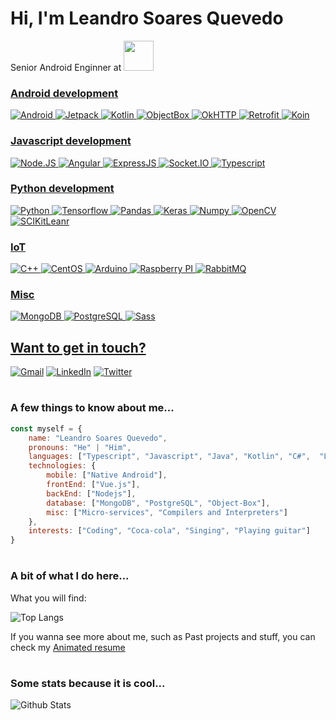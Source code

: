 # Hi, I'm Leandro Soares Quevedo

Senior Android Enginner at  <a href="https://zallpy.com/"><img src="https://www.vagasfloripa.com.br/wp-content/uploads/company_logos/2019/01/zallpy_group_logo_home-1.png" width="48">

###  Android development
![Android](https://img.shields.io/badge/Android-3ddc84?style=for-the-badge&logo=Android&logoColor=white) ![Jetpack](https://img.shields.io/badge/Jetpack-fb8800?style=for-the-badge&logo=azuredataexplorer&logoColor=white) ![Kotlin](https://img.shields.io/badge/Kotlin-7f52ff?style=for-the-badge&logo=kotlin&logoColor=white) ![ObjectBox](https://img.shields.io/badge/ObjectBox-17a5a9?style=for-the-badge&logo=hackthebox&logoColor=white) ![OkHTTP](https://img.shields.io/badge/OKHTTP-262626?style=for-the-badge&logo=square&logoColor=white) ![Retrofit](https://img.shields.io/badge/Retrofit-262626?style=for-the-badge&logo=square&logoColor=white) ![Koin](https://img.shields.io/badge/Koin-222222?style=for-the-badge&logo=data:image/svg+xml;base64,PD94bWwgdmVyc2lvbj0iMS4wIiBlbmNvZGluZz0iVVRGLTgiIHN0YW5kYWxvbmU9Im5vIj8+CjxzdmcgeG1sbnM9Imh0dHA6Ly93d3cudzMub3JnLzIwMDAvc3ZnIiBoZWlnaHQ9IjU3MS4xMSIgd2lkdGg9IjU0MS42Ij4KICA8cGF0aCBzdHlsZT0iZmlsbDojZmZjYzAwIiBkPSJNNTM1LjQ0MSw0MTIuMzM5QTI4MC44NjgsMjgwLjg2OCAwIDEsMSA1MzYuMTg2LDE2MS43MzNMMjg0LjQ5MywyODYuMjlaIi8+Cjwvc3ZnPg==&logoColor=white) 

### Javascript development
![Node.JS](https://img.shields.io/badge/Node.js-339933?style=for-the-badge&logo=nodedotjs&logoColor=white) ![Angular](https://img.shields.io/badge/Vue.js-35495E?style=for-the-badge&logo=vuedotjs&logoColor=4FC08D) ![ExpressJS](https://img.shields.io/badge/ExpressJS-000000?style=for-the-badge&logo=express&logoColor=white) ![Socket.IO](https://img.shields.io/badge/Socket.IO-212121?style=for-the-badge&logo=socket.io&logoColor=white) ![Typescript](https://img.shields.io/badge/TypeScript-007ACC?style=for-the-badge&logo=typescript&logoColor=white)

### Python development
![Python](https://img.shields.io/badge/Python-3776AB?style=for-the-badge&logo=python&logoColor=white) ![Tensorflow](https://img.shields.io/badge/TensorFlow-FF6F00?style=for-the-badge&logo=TensorFlow&logoColor=white) ![Pandas](https://img.shields.io/badge/Pandas-2C2D72?style=for-the-badge&logo=pandas&logoColor=white) ![Keras](https://img.shields.io/badge/Keras-D00000?style=for-the-badge&logo=Keras&logoColor=white) ![Numpy](https://img.shields.io/badge/Numpy-777BB4?style=for-the-badge&logo=numpy&logoColor=white) ![OpenCV](https://img.shields.io/badge/OpenCV-27338e?style=for-the-badge&logo=OpenCV&logoColor=white) ![SCIKitLeanr](https://img.shields.io/badge/scikit_learn-F7931E?style=for-the-badge&logo=scikit-learn&logoColor=white)

### IoT
![C++](https://img.shields.io/badge/C%2B%2B-00599C?style=for-the-badge&logo=c%2B%2B&logoColor=white) ![CentOS](https://img.shields.io/badge/Cent%20OS-262577?style=for-the-badge&logo=CentOS&logoColor=white)  ![Arduino](https://img.shields.io/badge/Arduino-00979D?style=for-the-badge&logo=Arduino&logoColor=white) ![Raspberry PI](https://img.shields.io/badge/Raspberry%20Pi-A22846?style=for-the-badge&logo=Raspberry%20Pi&logoColor=white) ![RabbitMQ](https://img.shields.io/badge/rabbitmq-%23FF6600.svg?&style=for-the-badge&logo=rabbitmq&logoColor=white)

### Misc
![MongoDB](https://img.shields.io/badge/MongoDB-4EA94B?style=for-the-badge&logo=mongodb&logoColor=white) ![PostgreSQL](https://img.shields.io/badge/PostgreSQL-316192?style=for-the-badge&logo=postgresql&logoColor=white) ![Sass](https://img.shields.io/badge/Sass-CC6699?style=for-the-badge&logo=sass&logoColor=white)

    
## Want to get in touch?

[![Gmail](https://img.shields.io/badge/Gmail-D14836?style=for-the-badge&logo=gmail&logoColor=white)](mailto:leandrosoaresquevedo@gmail.com) [![LinkedIn](https://img.shields.io/badge/LinkedIn-0077B5?style=for-the-badge&logo=linkedin&logoColor=white)](https://www.linkedin.com/in/leandroquevedo/) [![Twitter](https://img.shields.io/badge/Twitter-1DA1F2?style=for-the-badge&logo=twitter&logoColor=white)](https://twitter.com/LeandroSQ101)

#
### A few things to know about me...

```javascript
const myself = {
	name: "Leandro Soares Quevedo",
	pronouns: "He" | "Him",
	languages: ["Typescript", "Javascript", "Java", "Kotlin", "C#",  "Lua", "Python"],
	technologies: {
		mobile: ["Native Android"],
		frontEnd: ["Vue.js"],
		backEnd: ["Nodejs"],
		database: ["MongoDB", "PostgreSQL", "Object-Box"],
		misc: ["Micro-services", "Compilers and Interpreters"]
	},
	interests: ["Coding", "Coca-cola", "Singing", "Playing guitar"]
}
```

#
### A bit of what I do here...

What you will find:

![Top Langs](https://github-readme-stats.vercel.app/api/top-langs/?username=LeandroSQ&theme=vue&layout=compact)

If you wanna see more about me, such as Past projects and stuff, you can check my [Animated resume](https://leandrosq.github.io/RCA-Resume/app/src/view/index.html)

#
### Some stats because it is cool...

![Github Stats](https://github-readme-stats.vercel.app/api?username=LeandroSQ&theme=vue)
